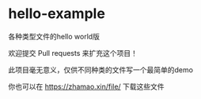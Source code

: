 # hello-example
各种类型文件的hello world版

欢迎提交 Pull requests 来扩充这个项目！

此项目毫无意义，仅供不同种类的文件写一个最简单的demo

你也可以在 https://zhamao.xin/file/ 下载这些文件
